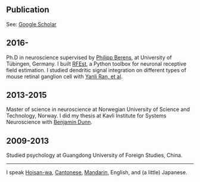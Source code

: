 ## Publication

See: [Google Scholar](https://scholar.google.com/citations?user=nCAr1egAAAAJ&hl=en)

## 2016-

Ph.D in neuroscience supervised by [Philipp Berens](http://www.eye-tuebingen.de/berens/), at University of Tübingen, Germany. I built [RFEst](https://github.com/berenslab/RFEst), a Python toolbox for neuronal receptive field estimation. I studied dendritic signal integration on different types of mouse retinal ganglion cell with [Yanli Ran, et al](https://www.biorxiv.org/content/10.1101/753335v1.abstract).

## 2013-2015

Master of science in neuroscience at Norwegian University of Science and Technology, Norway. I did my thesis at Kavli Institute for Systems Neuroscience with [Benjamin Dunn](https://www.ntnu.edu/employees/benjamin.dunn). 

## 2009-2013

Studied psychology at Guangdong University of Foreign Studies, China. 

---

I speak [Hoisan-wa](https://en.wikipedia.org/wiki/Taishanese), [Cantonese](https://en.wikipedia.org/wiki/Cantonese), [Mandarin](https://en.wikipedia.org/wiki/Mandarin_Chinese), English, and (a little) Japanese. 
